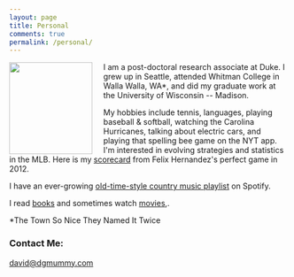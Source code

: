 ```yaml
---
layout: page
title: Personal
comments: true
permalink: /personal/
---
```


<img style="float: left; padding: 0px 20px 0px 0px;" src = "{{ site.baseurl }}/images/hiking_small.png" width = "150" height = "166">
I am a post-doctoral research associate at Duke. I grew up in Seattle, attended Whitman College in Walla Walla, WA*, and did my graduate work at the University of Wisconsin -- Madison.

My hobbies include tennis, languages, playing baseball & softball, watching the Carolina Hurricanes, talking about electric cars, and playing that spelling bee game on the NYT app. I'm interested in evolving strategies and statistics in the MLB. Here is my <a href="{{ site.baseurl }}/images/felix_perfect_visitors.jpg">scorecard</a> from Felix Hernandez's perfect game in 2012.

I have an ever-growing <a href="https://open.spotify.com/playlist/2SLqGJgTeSdgfPUCh9K5ml?si=_o68yjrDT5e5WyzfQVoXXA">old-time-style country music playlist</a> on Spotify.

I read <a href = "bit.ly/2MY7sMM">books</a> and sometimes watch <a href = "http://letterboxd.com/davidmummy">movies</a>,.
<br>

*The Town So Nice They Named It Twice

### Contact Me:
[david@dgmummy.com](mailto:david@dgmummy)
